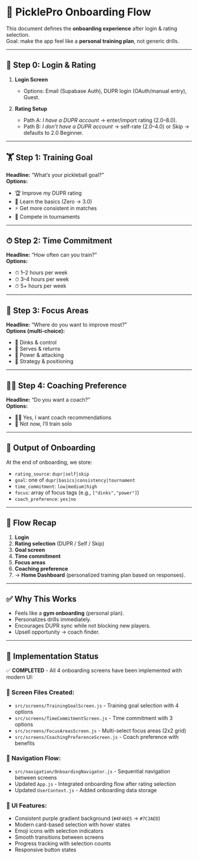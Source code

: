 # 🎾 PicklePro Onboarding Flow

This document defines the **onboarding experience** after login & rating selection.  
Goal: make the app feel like a **personal training plan**, not generic drills.

---

## 🔐 Step 0: Login & Rating
1. **Login Screen**  
   - Options: Email (Supabase Auth), DUPR login (OAuth/manual entry), Guest.  

2. **Rating Setup**  
   - Path A: *I have a DUPR account* → enter/import rating (2.0–8.0).  
   - Path B: *I don’t have a DUPR account* → self-rate (2.0–4.0) or Skip → defaults to 2.0 Beginner.  

---

## 🏋️ Step 1: Training Goal
**Headline:** “What’s your pickleball goal?”  
**Options:**  
- 🏆 Improve my DUPR rating  
- 🎯 Learn the basics (Zero → 3.0)  
- ⚡ Get more consistent in matches  
- 💪 Compete in tournaments  

---

## ⏱ Step 2: Time Commitment
**Headline:** “How often can you train?”  
**Options:**  
- ⏱ 1–2 hours per week  
- ⏱ 3–4 hours per week  
- ⏱ 5+ hours per week  

---

## 🎯 Step 3: Focus Areas
**Headline:** “Where do you want to improve most?”  
**Options (multi-choice):**  
- 🥒 Dinks & control  
- 🎾 Serves & returns  
- 🚀 Power & attacking  
- 🧠 Strategy & positioning  

---

## 👩‍🏫 Step 4: Coaching Preference
**Headline:** “Do you want a coach?”  
**Options:**  
- 👩‍🏫 Yes, I want coach recommendations  
- 🤹 Not now, I’ll train solo  

---

## 🎯 Output of Onboarding
At the end of onboarding, we store:  
- `rating_source`: `dupr|self|skip`  
- `goal`: one of `dupr|basics|consistency|tournament`  
- `time_commitment`: `low|medium|high`  
- `focus`: array of focus tags (e.g., `["dinks","power"]`)  
- `coach_preference`: `yes|no`  

---

## 🧭 Flow Recap
1. **Login**  
2. **Rating selection** (DUPR / Self / Skip)  
3. **Goal screen**  
4. **Time commitment**  
5. **Focus areas**  
6. **Coaching preference**  
7. → **Home Dashboard** (personalized training plan based on responses).  

---

## ✅ Why This Works
- Feels like a **gym onboarding** (personal plan).  
- Personalizes drills immediately.  
- Encourages DUPR sync while not blocking new players.  
- Upsell opportunity → coach finder.  

---

## 🚀 Implementation Status
✅ **COMPLETED** - All 4 onboarding screens have been implemented with modern UI:

### 📱 Screen Files Created:
- `src/screens/TrainingGoalScreen.js` - Training goal selection with 4 options
- `src/screens/TimeCommitmentScreen.js` - Time commitment with 3 options  
- `src/screens/FocusAreasScreen.js` - Multi-select focus areas (2x2 grid)
- `src/screens/CoachingPreferenceScreen.js` - Coach preference with benefits

### 🧭 Navigation Flow:
- `src/navigation/OnboardingNavigator.js` - Sequential navigation between screens
- Updated `App.js` - Integrated onboarding flow after rating selection
- Updated `UserContext.js` - Added onboarding data storage

### 🎨 UI Features:
- Consistent purple gradient background (`#4F46E5` → `#7C3AED`)
- Modern card-based selection with hover states
- Emoji icons with selection indicators  
- Smooth transitions between screens
- Progress tracking with selection counts
- Responsive button states
